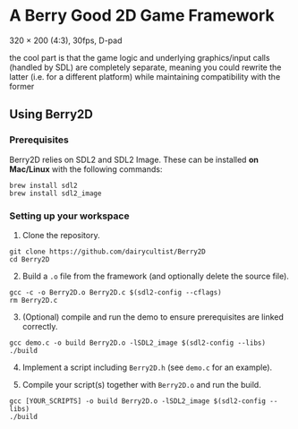 # A Berry Good 2D Game Framework

320 × 200 (4:3), 30fps, D-pad

the cool part is that the game logic and underlying graphics/input calls (handled by SDL) are completely separate, meaning you could rewrite the latter (i.e. for a different platform) while maintaining compatibility with the former

## Using Berry2D

### Prerequisites

Berry2D relies on SDL2 and SDL2 Image. These can be installed __on Mac/Linux__ with the following commands:

```
brew install sdl2
brew install sdl2_image
```

### Setting up your workspace

1. Clone the repository.

```
git clone https://github.com/dairycultist/Berry2D
cd Berry2D
```

2. Build a `.o` file from the framework (and optionally delete the source file).

```
gcc -c -o Berry2D.o Berry2D.c $(sdl2-config --cflags)
rm Berry2D.c
```

3. (Optional) compile and run the demo to ensure prerequisites are linked correctly.

```
gcc demo.c -o build Berry2D.o -lSDL2_image $(sdl2-config --libs)
./build
```

4. Implement a script including `Berry2D.h` (see `demo.c` for an example).

5. Compile your script(s) together with `Berry2D.o` and run the build.

```
gcc [YOUR_SCRIPTS] -o build Berry2D.o -lSDL2_image $(sdl2-config --libs)
./build
```
